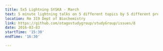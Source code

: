 ```yaml
---
title: 5x5 Lightning SYSKA - March
text: 5 minute lightning talks on 5 different topics by 5 different presenters on stuff you should know about
location: Rm 319 Dept of Biochemistry
link: https://github.com/otagostudygroup/studyGroup/issues/8 
date: 2016-03-03
startTime: '15:30'
endTime: '16:30'

---
```


